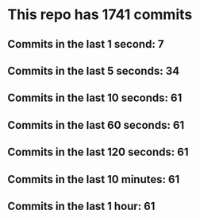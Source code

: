 # This repo has 1741 commits

## Commits in the last 1 second: 7
## Commits in the last 5 seconds: 34
## Commits in the last 10 seconds: 61
## Commits in the last 60 seconds: 61
## Commits in the last 120 seconds: 61
## Commits in the last 10 minutes: 61
## Commits in the last 1 hour: 61
